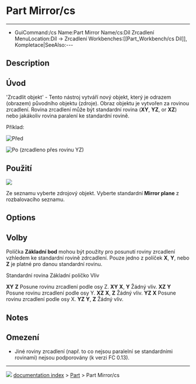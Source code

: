 # Part Mirror/cs
---
- GuiCommand:/cs   Name:Part Mirror   Name/cs:Díl Zrcadlení   MenuLocation:Díl -> Zrcadlení   Workbenches:[[Part_Workbench/cs   Díl]], Kompletace|SeeAlso:---


</div>

## Description


<div class="mw-translate-fuzzy">

## Úvod

\'Zrcadlit objekt\' - Tento nástroj vytváří nový objekt, který je odrazem (obrazem) původního objektu (zdroje). Obraz objektu je vytvořen za rovinou zrcadlení. Rovina zrcadlení může být standardní rovina (**XY**, **YZ**, or **XZ**) nebo jakákoliv rovina paralení ke standardní rovině.


</div>

Příklad:

![Před](images/PARTMirrorBeforev11.png )


<div class="mw-translate-fuzzy">

![Po (zrcadleno přes rovinu **YZ**)](images/PARTMirrorAfterv11.png ) 


</div>




## Použití

![](images/PARTMirrorDialogv11.png )


<div class="mw-translate-fuzzy">

Ze seznamu vyberte zdrojový objekt. Vyberte standardní **Mirror plane** z rozbalovacího seznamu.


</div>




## Options


<div class="mw-translate-fuzzy">

## Volby

Políčka **Základní bod** mohou být použity pro posunutí roviny zrcadlení vzhledem ke standardní rovině zdrcadlení. Pouze jedno z políček **X**, **Y**, nebo **Z** je platné pro danou standardní rovinu.


</div>

  Standardní rovina   Základní políčko   Vliv
    
  **XY**              **Z**              Posune rovinu zrcadlení podle osy Z.
  **XY**              **X**, **Y**       Žádný vliv.
  **XZ**              **Y**              Posune rovinu zrcadlení podle osy Y.
  **XZ**              **X**, **Z**       Žádný vliv.
  **YZ**              **X**              Posune rovinu zrcadlení podle osy X.
  **YZ**              **Y**, **Z**       Žádný vliv.

## Notes


<div class="mw-translate-fuzzy">

## Omezení

-   Jiné roviny zrcadlení (např. to co nejsou paralelní se standardními rovinami) nejsou podporovány (k verzi FC 0.13).


</div>



---
![](images/Right_arrow.png) [documentation index](../README.md) > [Part](Part_Workbench.md) > Part Mirror/cs

